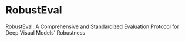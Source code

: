 # RobustEval
RobustEval: A Comprehensive and Standardized Evaluation Protocol for Deep Visual Models' Robustness